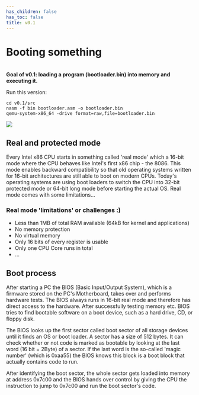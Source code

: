 ```yaml
---
has_children: false
has_toc: false
title: v0.1
---
```


# Booting something
\
**Goal of v0.1: loading a program (bootloader.bin) into memory and executing it.**

Run this version:
```
cd v0.1/src
nasm -f bin bootloader.asm -o bootloader.bin
qemu-system-x86_64 -drive format=raw,file=bootloader.bin
```

![](https://user-images.githubusercontent.com/25117793/95678396-a8e8e000-0bcc-11eb-9ba5-6163632f47a8.png)

## Real and protected mode

Every Intel x86 CPU starts in something called 'real mode' which a 16-bit mode where the CPU behaves like Intel's first x86 chip - the 8086. This mode enables backward compatibility so that old operating systems written for 16-bit architectures are still able to boot on modern CPUs. Today's operating systems are using boot loaders to switch the CPU into 32-bit protected mode or 64-bit long mode before starting the actual OS. Real mode comes with some limitations...

### Real mode 'limitations' or challenges :)

* Less than 1MB of total RAM available (64kB for kernel and applications)
* No memory protection
* No virtual memory
* Only 16 bits of every register is usable
* Only one CPU Core runs in total
* ...

## Boot process

After starting a PC the BIOS (Basic Input/Output System), which is a firmware stored on the PC's Motherboard, takes over and performs hardware tests. The BIOS always runs in 16-bit real mode and therefore has direct access to the hardware. After successfully testing memory etc. BIOS tries to find bootable software on a boot device, such as a hard drive, CD, or floppy disk.

The BIOS looks up the first sector called boot sector of all storage devices until it finds an OS or boot loader. A sector has a size of 512 bytes. It can check whether or not code is marked as bootable by looking at the last word (16 bit = 2Byte) of a sector. If the last word is the so-called 'magic number' (which is 0xaa55) the BIOS knows this block is a boot block that actually contains code to run.

After identifying the boot sector, the whole sector gets loaded into memory at address 0x7c00 and the BIOS hands over control by giving the CPU the instruction to jump to 0x7c00 and run the boot sector's code.

